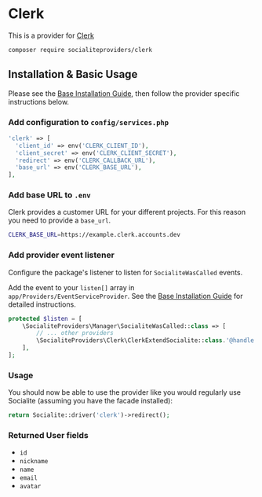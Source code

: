 # Clerk

This is a provider for [Clerk](https://clerk.com/)

```bash
composer require socialiteproviders/clerk
```

## Installation & Basic Usage

Please see the [Base Installation Guide](https://socialiteproviders.com/usage/), then follow the provider specific instructions below.

### Add configuration to `config/services.php`

```php
'clerk' => [
  'client_id' => env('CLERK_CLIENT_ID'),
  'client_secret' => env('CLERK_CLIENT_SECRET'),
  'redirect' => env('CLERK_CALLBACK_URL'),
  'base_url' => env('CLERK_BASE_URL'),
],
```

### Add base URL to `.env`

Clerk provides a customer URL for your different projects. For this reason you need to provide a `base_url`.

```bash
CLERK_BASE_URL=https://example.clerk.accounts.dev
```

### Add provider event listener

Configure the package's listener to listen for `SocialiteWasCalled` events.

Add the event to your `listen[]` array in `app/Providers/EventServiceProvider`. See the [Base Installation Guide](https://socialiteproviders.com/usage/) for detailed instructions.

```php
protected $listen = [
    \SocialiteProviders\Manager\SocialiteWasCalled::class => [
        // ... other providers
        \SocialiteProviders\Clerk\ClerkExtendSocialite::class.'@handle',
    ],
];
```

### Usage

You should now be able to use the provider like you would regularly use Socialite (assuming you have the facade installed):

```php
return Socialite::driver('clerk')->redirect();
```

### Returned User fields

-   `id`
-   `nickname`
-   `name`
-   `email`
-   `avatar`
